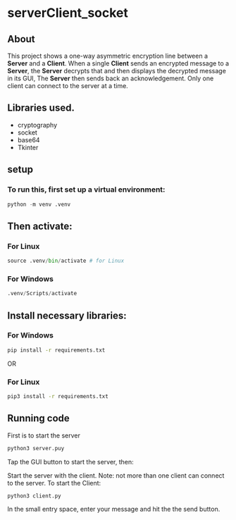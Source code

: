 # serverClient_socket

## About
This project shows a one-way asymmetric encryption line between a **Server** and a **Client**.
When a single **Client** sends an encrypted message to a **Server**, the **Server** decrypts that and then  displays the decrypted message in its GUI, The **Server** then sends back an acknowledgement.
Only one client can connect to the server at a time.

## Libraries used.
- cryptography
- socket
- base64
- Tkinter


## setup
### To run this, first set up a virtual environment:
```python
python -m venv .venv
```
## Then activate:
### For Linux 
```python
source .venv/bin/activate # for Linux
```
### For Windows
```python
.venv/Scripts/activate
```

## Install necessary libraries:
### For Windows
```bash
pip install -r requirements.txt
```

OR 

### For Linux 
```bash
pip3 install -r requirements.txt
```

## Running code

First is to start the server 
```python
python3 server.puy
```

Tap the GUI button to start the server, then: 

Start the server with the client. Note: not more than one client can connect to the server.
To start the Client:
```python
python3 client.py
```
In the small entry space, enter your message and hit the the send button.
